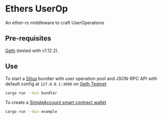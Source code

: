 # Ethers UserOp
An ether-rs middleware to craft UserOperations

## Pre-requisites
[Geth](https://geth.ethereum.org/docs/getting-started/installing-geth) (tested with v1.12.2).

## Use
To start a [Silius](https://github.com/Vid201/silius) bundler with user operation pool and JSON-RPC API with default config at `127.0.0.1:3000` on [Geth Testnet](https://chainlist.org/chain/1337)
```bash
cargo run --bin bundler
```
To create a [SimpleAccount smart contract wallet](https://github.com/eth-infinitism/account-abstraction/blob/develop/contracts/samples/SimpleAccount.sol)
```bash
cargo run --bin example
```
